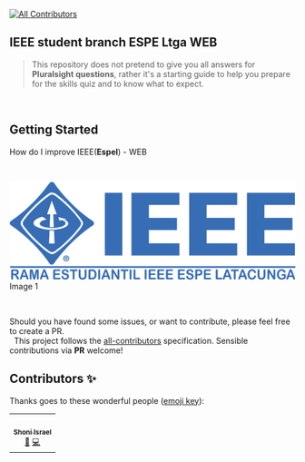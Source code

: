 <!-- markdownlint-disable -->
<!-- ALL-CONTRIBUTORS-BADGE:START - Do not remove or modify this section -->

[![All Contributors](https://img.shields.io/badge/all_contributors-1-orange.svg?style=flat-square)](#contributors-)

<!-- ALL-CONTRIBUTORS-BADGE:END -->

## IEEE student branch ESPE Ltga WEB

> This repository does not pretend to give you all answers for **Pluralsight questions**, rather it's a starting guide to help you prepare for the skills quiz and to know what to expect.

&nbsp;

## Getting Started

How do I improve IEEE(**Espel**) - WEB

&nbsp;

![Logo](assets\img\logo.png "IEEE WEB")
Image 1

&nbsp;
&nbsp;

Should you have found some issues, or want to contribute, please feel free to create a PR.  
&nbsp;
This project follows the [all-contributors](https://github.com/all-contributors/all-contributors) specification. Sensible contributions via **PR** welcome!
&nbsp;

## Contributors ✨

Thanks goes to these wonderful people ([emoji key](https://allcontributors.org/docs/en/emoji-key)):

<table>
  <tr>
  <td align="center"><a href="https://github.com/shoniisrael"><img src=https://avatars1.githubusercontent.com/u/20216696?s=400&u=31d9e1270608efdb51f213a255c5895e5b2fadbc&v=4" width="100px;" alt=""/><br /><sub><b>Shoni Israel</b></sub></a><br /><a href="#business" title="Business development">💼</a> <a href="" title="Code">💻</a></td>
  </tr>
</table>
